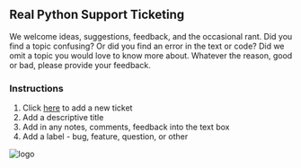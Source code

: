 ## Real Python Support Ticketing

We welcome ideas, suggestions, feedback, and the occasional rant. Did you find a topic confusing? Or did you find an error in the text or code? Did we omit a topic you would love to know more about. Whatever the reason, good or bad, please provide your feedback.

### Instructions

1. Click [here](https://github.com/realpython/support/issues/new) to add a new ticket
2. Add a descriptive title
3. Add in any notes, comments, feedback into the text box
4. Add a label - bug, feature, question, or other

![logo](https://raw.github.com/realpython/support/master/photo-main.jpg)
